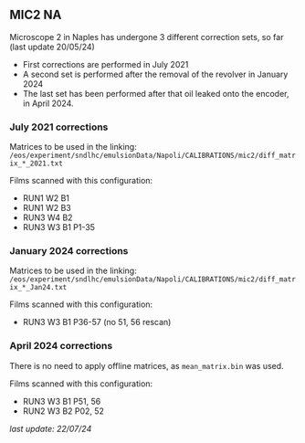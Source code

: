## MIC2 NA
Microscope 2 in Naples has undergone 3 different correction sets, so far (last update 20/05/24)
- First corrections are performed in July 2021
- A second set is performed after the removal of the revolver in January 2024
- The last set has been performed after that oil leaked onto the encoder, in April 2024.

### July 2021 corrections
Matrices to be used in the linking:
`/eos/experiment/sndlhc/emulsionData/Napoli/CALIBRATIONS/mic2/diff_matrix_*_2021.txt`

Films scanned with this configuration:
- RUN1 W2 B1
- RUN1 W2 B3
- RUN3 W4 B2
- RUN3 W3 B1 P1-35

### January 2024 corrections
Matrices to be used in the linking:
`/eos/experiment/sndlhc/emulsionData/Napoli/CALIBRATIONS/mic2/diff_matrix_*_Jan24.txt`

Films scanned with this configuration:
- RUN3 W3 B1 P36-57 (no 51, 56 rescan)

### April 2024 corrections
There is no need to apply offline matrices, as `mean_matrix.bin` was used.

Films scanned with this configuration:
- RUN3 W3 B1 P51, 56
- RUN2 W3 B2 P02, 52

*last update: 22/07/24*